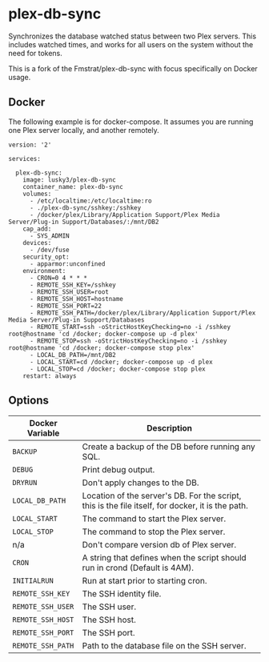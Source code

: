 # plex-db-sync
Synchronizes the database watched status between two Plex servers. This includes watched times, and works for all users on the system without the need for tokens.

This is a fork of the Fmstrat/plex-db-sync with focus specifically on Docker usage.

## Docker
The following example is for docker-compose. It assumes you are running one Plex server locally, and another remotely.
```
version: '2'

services:

  plex-db-sync:
    image: lusky3/plex-db-sync
    container_name: plex-db-sync
    volumes:
      - /etc/localtime:/etc/localtime:ro
      - ./plex-db-sync/sshkey:/sshkey
      - /docker/plex/Library/Application Support/Plex Media Server/Plug-in Support/Databases/:/mnt/DB2
    cap_add:
      - SYS_ADMIN
    devices:
      - /dev/fuse
    security_opt:
      - apparmor:unconfined
    environment:
      - CRON=0 4 * * *
      - REMOTE_SSH_KEY=/sshkey
      - REMOTE_SSH_USER=root
      - REMOTE_SSH_HOST=hostname
      - REMOTE_SSH_PORT=22
      - REMOTE_SSH_PATH=/docker/plex/Library/Application Support/Plex Media Server/Plug-in Support/Databases
      - REMOTE_START=ssh -oStrictHostKeyChecking=no -i /sshkey root@hostname 'cd /docker; docker-compose up -d plex'
      - REMOTE_STOP=ssh -oStrictHostKeyChecking=no -i /sshkey root@hostname 'cd /docker; docker-compose stop plex'
      - LOCAL_DB_PATH=/mnt/DB2
      - LOCAL_START=cd /docker; docker-compose up -d plex
      - LOCAL_STOP=cd /docker; docker-compose stop plex
    restart: always
```

## Options

Docker Variable | Description  
--------------- | -----------  
`BACKUP` | Create a backup of the DB before running any SQL.  
`DEBUG` | Print debug output.  
`DRYRUN` | Don't apply changes to the DB.  
`LOCAL_DB_PATH` | Location of the server's DB. For the script, this is the file itself, for docker, it is the path.  
`LOCAL_START` | The command to start the Plex server.  
`LOCAL_STOP` | The command to stop the Plex server.  
n/a | Don't compare version db of Plex server.  
`CRON` | A string that defines when the script should run in crond (Default is 4AM).  
`INITIALRUN` | Run at start prior to starting cron.  
`REMOTE_SSH_KEY` | The SSH identity file.  
`REMOTE_SSH_USER` | The SSH user.  
`REMOTE_SSH_HOST` | The SSH host.  
`REMOTE_SSH_PORT` | The SSH port.  
`REMOTE_SSH_PATH` | Path to the database file on the SSH server.  

